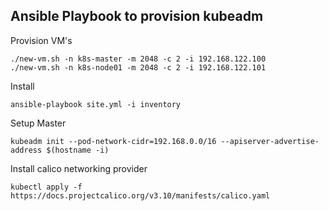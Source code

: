 ## Ansible Playbook to provision kubeadm

Provision VM's

```
./new-vm.sh -n k8s-master -m 2048 -c 2 -i 192.168.122.100
./new-vm.sh -n k8s-node01 -m 2048 -c 2 -i 192.168.122.101
```

Install 
```
ansible-playbook site.yml -i inventory
```

Setup Master

```
kubeadm init --pod-network-cidr=192.168.0.0/16 --apiserver-advertise-address $(hostname -i)
```


Install calico networking provider

```
kubectl apply -f https://docs.projectcalico.org/v3.10/manifests/calico.yaml
```
